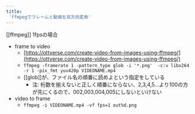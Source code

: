 ```yaml
---
title:
 'ffmpegでフレームと動画を双方向変換'
---
```


[[ffmpeg]]
1fpsの場合
- frame to video
    - [https://ottverse.com/create-video-from-images-using-ffmpeg/](https://ottverse.com/create-video-from-images-using-ffmpeg/)
    - `ffmpeg -framerate 1 -pattern_type glob -i '*.png'  -c:v libx264 -r 1 -pix_fmt yuv420p VIDEONAME.mp4`
    - [[glob]]が、ファイル名の順番に読めよという指定をしている
        - 注: 桁数を揃えないと正しく順番にならない、2,3,4,5...より100の方が先にくるので、002,003,004,005にしないといけない
- video to frame
    - `ffmpeg -i VIDEONAME.mp4 -vf fps=1 out%d.png`